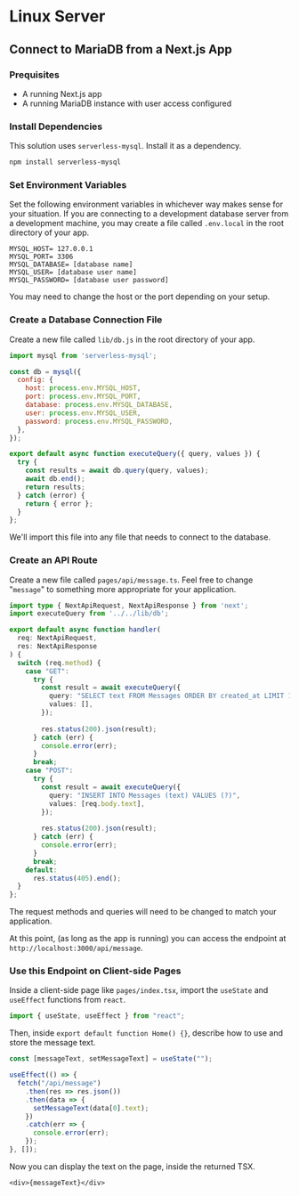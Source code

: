 # Linux Server

## Connect to MariaDB from a Next.js App

### Prequisites

- A running Next.js app
- A running MariaDB instance with user access configured

### Install Dependencies

This solution uses `serverless-mysql`. Install it as a dependency.

```sh
npm install serverless-mysql
```

### Set Environment Variables

Set the following environment variables in whichever way makes sense for your
situation. If you are connecting to a development database server from a
development machine, you may create a file called `.env.local` in the root
directory of your app.

```
MYSQL_HOST= 127.0.0.1
MYSQL_PORT= 3306
MYSQL_DATABASE= [database name]
MYSQL_USER= [database user name]
MYSQL_PASSWORD= [database user password]
```

You may need to change the host or the port depending on your setup.

### Create a Database Connection File

Create a new file called `lib/db.js` in the root directory of your app.

```javascript
import mysql from 'serverless-mysql';

const db = mysql({
  config: {
    host: process.env.MYSQL_HOST,
    port: process.env.MYSQL_PORT,
    database: process.env.MYSQL_DATABASE,
    user: process.env.MYSQL_USER,
    password: process.env.MYSQL_PASSWORD,
  },
});

export default async function executeQuery({ query, values }) {
  try {
    const results = await db.query(query, values);
    await db.end();
    return results;
  } catch (error) {
    return { error };
  }
};
```

We'll import this file into any file that needs to connect to the database.

### Create an API Route

Create a new file called `pages/api/message.ts`. Feel free to change "`message`"
to something more appropriate for your application.

```typescript
import type { NextApiRequest, NextApiResponse } from 'next';
import executeQuery from '../../lib/db';

export default async function handler(
  req: NextApiRequest,
  res: NextApiResponse
) {
  switch (req.method) {
    case "GET":
      try {
        const result = await executeQuery({
          query: "SELECT text FROM Messages ORDER BY created_at LIMIT 1",
          values: [],
        });
  
        res.status(200).json(result);
      } catch (err) {
        console.error(err);
      }
      break;
    case "POST":
      try {
        const result = await executeQuery({
          query: "INSERT INTO Messages (text) VALUES (?)",
          values: [req.body.text],
        });
  
        res.status(200).json(result);
      } catch (err) {
        console.error(err);
      }
      break;
    default:
      res.status(405).end();
  }
};
```

The request methods and queries will need to be changed to match your
application.

At this point, (as long as the app is running) you can access the endpoint at
`http://localhost:3000/api/message`.

### Use this Endpoint on Client-side Pages

Inside a client-side page like `pages/index.tsx`, import the `useState` and
`useEffect` functions from `react`.

```typescript
import { useState, useEffect } from "react";
```

Then, inside `export default function Home() {}`, describe how to use and store
the message text.

```typescript
const [messageText, setMessageText] = useState("");

useEffect(() => {
  fetch("/api/message")
    .then(res => res.json())
    .then(data => {
      setMessageText(data[0].text);
    })
    .catch(err => {
      console.error(err);
    });
}, []);
```

Now you can display the text on the page, inside the returned TSX.

```tsx
<div>{messageText}</div>
```
